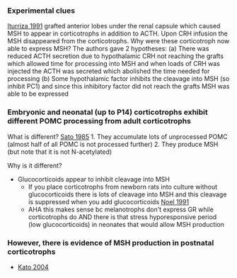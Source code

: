 ### Experimental clues
[Iturriza 1991](https://doi.org/10.1159/000125700) grafted anterior lobes under the renal capsule which caused MSH to appear in corticotrophs in addition to ACTH. Upon CRH infusion the MSH disappeared from the corticotrophs. Why were these corticotroph now able to express MSH? The authors gave 2 hypotheses:
	(a) There was reduced ACTH secretion due to hypothalamic CRH not reaching the grafts which allowed time for processing into MSH and when loads of CRH was injected the ACTH was secreted which abolished the time needed for processing 
	(b) Some hypothalamic factor inhibits the cleavage into MSH (so inhibit PC1) and since this inhibitory factor did not reach the grafts MSH was able to be expressed

### Embryonic and neonatal (up to P14) corticotrophs exhibit different POMC processing from adult corticotrophs
What is different? [Sato 1985](https://doi.org/10.1210/endo-117-2-773)
	1. They accumulate lots of unprocessed POMC (almost half of all POMC is not processed further)
	2. They produce MSH (but note that it is not N-acetylated)

Why is it different?
- Glucocorticoids appear to inhibit cleavage into MSH
	- If you place corticotrophs from newborn rats into culture without glucocorticoids there is lots of cleavage into MSH and this cleavage is suppressed when you add glucocorticoids [Noel 1991](https://doi.org/10.1210/endo-129-3-1317)
	- AHA this makes sense bc melanotrophs don't express GR while corticotrophs do AND there is that stress hyporesponsive period (low glucocorticoids) in neonates that would allow MSH production

### However, there is evidence of MSH production in postnatal corticotrophs
- [Kato 2004](https://doi.org/10.1369%2Fjhc.4A6276.2004)